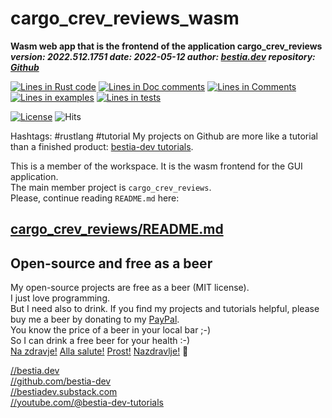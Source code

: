 [comment]: # (auto_md_to_doc_comments segment start A)

# cargo_crev_reviews_wasm

[comment]: # (auto_cargo_toml_to_md start)

**Wasm web app that is the frontend of the application cargo_crev_reviews**  
***version: 2022.512.1751 date: 2022-05-12 author: [bestia.dev](https://bestia.dev) repository: [Github](https://github.com/bestia-dev/cargo_crev_reviews_workspace)***  

[comment]: # (auto_cargo_toml_to_md end)

[comment]: # (auto_lines_of_code start)
[![Lines in Rust code](https://img.shields.io/badge/Lines_in_Rust-1905-green.svg)](https://github.com/bestia-dev/cargo_crev_reviews_workspace/)
[![Lines in Doc comments](https://img.shields.io/badge/Lines_in_Doc_comments-129-blue.svg)](https://github.com/bestia-dev/cargo_crev_reviews_workspace/)
[![Lines in Comments](https://img.shields.io/badge/Lines_in_comments-157-purple.svg)](https://github.com/bestia-dev/cargo_crev_reviews_workspace/)
[![Lines in examples](https://img.shields.io/badge/Lines_in_examples-0-yellow.svg)](https://github.com/bestia-dev/cargo_crev_reviews_workspace/)
[![Lines in tests](https://img.shields.io/badge/Lines_in_tests-0-orange.svg)](https://github.com/bestia-dev/cargo_crev_reviews_workspace/)

[comment]: # (auto_lines_of_code end)

[comment]: # (auto_badges start)

[![License](https://img.shields.io/badge/license-MIT-blue.svg)](https://github.com/bestia-dev/cargo_crev_reviews_workspace/blob/main/LICENSE) ![Hits](https://bestia.dev/webpage_hit_counter/get_svg_image/943539693.svg)

[comment]: # (auto_badges end)

Hashtags: #rustlang #tutorial
My projects on Github are more like a tutorial than a finished product: [bestia-dev tutorials](https://github.com/bestia-dev/tutorials_rust_wasm).

This is a member of the workspace.
It is the wasm frontend for the GUI application.  
The main member project is `cargo_crev_reviews`.  
Please, continue reading `README.md` here:  

## [cargo_crev_reviews/README.md](https://github.com/bestia-dev/cargo_crev_reviews_workspace/tree/main/cargo_crev_reviews)  

## Open-source and free as a beer

My open-source projects are free as a beer (MIT license).  
I just love programming.  
But I need also to drink. If you find my projects and tutorials helpful, please buy me a beer by donating to my [PayPal](https://paypal.me/LucianoBestia).  
You know the price of a beer in your local bar ;-)  
So I can drink a free beer for your health :-)  
[Na zdravje!](https://translate.google.com/?hl=en&sl=sl&tl=en&text=Na%20zdravje&op=translate) [Alla salute!](https://dictionary.cambridge.org/dictionary/italian-english/alla-salute) [Prost!](https://dictionary.cambridge.org/dictionary/german-english/prost) [Nazdravlje!](https://matadornetwork.com/nights/how-to-say-cheers-in-50-languages/) 🍻

[//bestia.dev](https://bestia.dev)  
[//github.com/bestia-dev](https://github.com/bestia-dev)  
[//bestiadev.substack.com](https://bestiadev.substack.com)  
[//youtube.com/@bestia-dev-tutorials](https://youtube.com/@bestia-dev-tutorials)  

[comment]: # (auto_md_to_doc_comments segment end A)
